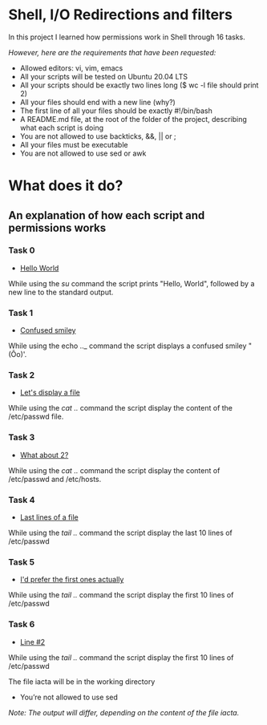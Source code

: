 # Shell, I/O Redirections and filters

In this project I learned how permissions work in Shell through 16 tasks.

*However, here are the requirements that have been requested:*

* Allowed editors: vi, vim, emacs
* All your scripts will be tested on Ubuntu 20.04 LTS
* All your scripts should be exactly two lines long ($ wc -l file should print 2)
* All your files should end with a new line (why?)
* The first line of all your files should be exactly #!/bin/bash
* A README.md file, at the root of the folder of the project, describing what each script is doing
* You are not allowed to use backticks, &&, || or ;
* All your files must be executable
* You are not allowed to use sed or awk




# **What does it do?**

## **An explanation of how each script and permissions works**


### **Task 0**
* [Hello World](https://github.com/Aluranae/holbertonschool-shell/blob/main/permissions/0-hello_world)

While using the _su_ command the script prints "Hello, World", followed by a new line to the standard output.

### **Task 1**
* [Confused smiley](https://github.com/Aluranae/holbertonschool-shell/blob/main/permissions/1-confused_smiley)

While using the echo .._ command the script displays a confused smiley "(Ôo)'.

### **Task 2**
* [Let's display a file](https://github.com/Aluranae/holbertonschool-shell/blob/main/permissions/2-hellofile)

While using the _cat .._ command the script display the content of the /etc/passwd file.

### **Task 3**
* [What about 2?](https://github.com/Aluranae/holbertonschool-shell/blob/main/permissions/3-twofiles)

While using the _cat .._ command the script display the content of /etc/passwd and /etc/hosts.

### **Task 4**
* [Last lines of a file](https://github.com/Aluranae/holbertonschool-shell/blob/main/permissions/4-lastlines)

While using the _tail .._ command the script display the last 10 lines of /etc/passwd

### **Task 5**
* [I'd prefer the first ones actually](https://github.com/Aluranae/holbertonschool-shell/blob/main/permissions/5-firstlines)

While using the _tail .._ command the script display the first 10 lines of /etc/passwd

### **Task 6**
* [Line #2](https://github.com/Aluranae/holbertonschool-shell/blob/main/permissions/6-third_line)

While using the _tail .._ command the script display the first 10 lines of /etc/passwd

The file iacta will be in the working directory

* You’re not allowed to use sed

_Note: The output will differ, depending on the content of the file iacta._